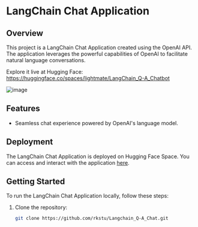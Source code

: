 # LangChain Chat Application


## Overview

This project is a LangChain Chat Application created using the OpenAI API. The application leverages the powerful capabilities of OpenAI to facilitate natural language conversations.

Explore it live at Hugging Face: https://huggingface.co/spaces/lightmate/LangChain_Q-A_Chatbot

![image](https://github.com/rkstu/Langchain_Q-A_Chat/assets/93584728/22a2b57a-9003-411c-b127-741e7581d3e4)


## Features

- Seamless chat experience powered by OpenAI's language model.

## Deployment

The LangChain Chat Application is deployed on Hugging Face Space. You can access and interact with the application [here](https://huggingface.co/spaces/lightmate/LangChain_Q-A_Chatbot).

## Getting Started

To run the LangChain Chat Application locally, follow these steps:

1. Clone the repository:

   ```bash
   git clone https://github.com/rkstu/Langchain_Q-A_Chat.git
